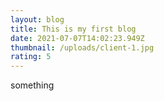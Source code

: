 ```yaml
---
layout: blog
title: This is my first blog
date: 2021-07-07T14:02:23.949Z
thumbnail: /uploads/client-1.jpg
rating: 5
---
```

something
